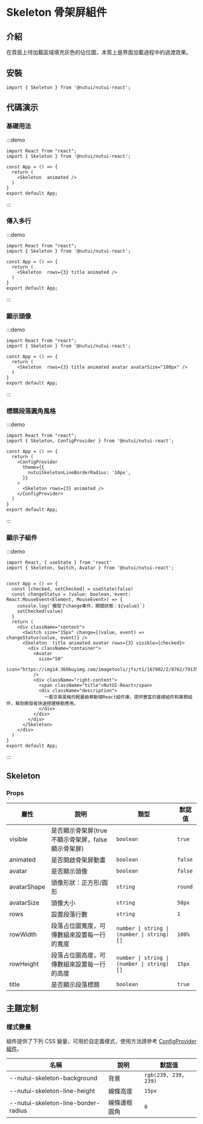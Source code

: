# Skeleton 骨架屏組件

## 介紹

在頁面上待加載區域填充灰色的佔位圖，本質上是界面加載過程中的過渡效果。

## 安裝

```tsx
import { Skeleton } from '@nutui/nutui-react';
```

## 代碼演示

### 基礎用法

:::demo

```tsx
import React from "react";
import { Skeleton } from '@nutui/nutui-react';

const App = () => {
  return (
    <Skeleton  animated />
  )
}
export default App;
```

:::

### 傳入多行

:::demo

```tsx
import React from "react";
import { Skeleton } from '@nutui/nutui-react';

const App = () => {
  return (
    <Skeleton  rows={3} title animated />
  )
}
export default App;
```

:::

### 顯示頭像

:::demo

```tsx
import React from "react";
import { Skeleton } from '@nutui/nutui-react';

const App = () => {
  return (
    <Skeleton  rows={3} title animated avatar avatarSize="100px" />
  )
}
export default App;
```

:::

### 標題段落圓角風格

:::demo

```tsx
import React from "react";
import { Skeleton, ConfigProvider } from '@nutui/nutui-react';

const App = () => {
  return (
    <ConfigProvider
      theme={{
        nutuiSkeletonLineBorderRadius: '10px',
      }}
    >
      <Skeleton rows={3} animated />
    </ConfigProvider>
  )
}
export default App;
```

:::

### 顯示子組件

:::demo

```tsx
import React, { useState } from 'react'
import { Skeleton, Switch, Avatar } from '@nutui/nutui-react';


const App = () => {
  const [checked, setChecked] = useState(false)
  const changeStatus = (value: boolean, event: React.MouseEvent<Element, MouseEvent>) => {
    console.log(`觸發了change事件，開關狀態：${value}`)
    setChecked(value)
  }
  return (
    <div className="content">
      <Switch size="15px" change={(value, event) => changeStatus(value, event)} />
      <Skeleton  title animated avatar rows={3} visible={checked}>
        <div className="container">
          <Avatar
            size="50"
            icon="https://img14.360buyimg.com/imagetools/jfs/t1/167902/2/8762/791358/603742d7E9b4275e3/e09d8f9a8bf4c0ef.png"
          />
          <div className="right-content">
            <span className="title">NutUI-React</span>
            <div className="description">
              一套京東風格的輕量級移動端React組件庫，提供豐富的基礎組件和業務組件，幫助開發者快速搭建移動應用。
            </div>
          </div>
        </div>
      </Skeleton>
    </div>
  )
}
export default App;
```

:::

## Skeleton

### Props

| 屬性 | 說明 | 類型 | 默認值 |
| --- | --- | --- | --- |
| visible | 是否顯示骨架屏(true不顯示骨架屏，false顯示骨架屏) | `boolean` | `true` |
| animated | 是否開啟骨架屏動畫 | `boolean` | `false` |
| avatar | 是否顯示頭像 | `boolean` | `false` |
| avatarShape | 頭像形狀：正方形/圓形 | `string` | `round` |
| avatarSize | 頭像大小 | `string` | `50px` |
| rows | 設置段落行數 | `string` | `1` |
| rowWidth | 段落占位圖寬度，可傳數組來設置每一行的寬度          | `number \| string \|  (number \| string)[]` | `100%` |
| rowHeight | 段落占位圖高度，可傳數組來設置每一行的高度         | `number \| string \|  (number \| string)[]` | `15px` |
| title | 是否顯示段落標題 | `boolean` | `true` |

## 主題定制

### 樣式變量

組件提供了下列 CSS 變量，可用於自定義樣式，使用方法請參考 [ConfigProvider 組件](#/zh-CN/component/configprovider)。

| 名稱 | 說明 | 默認值 |
| --- | --- | --- |
| \--nutui-skeleton-background | 背景 | `rgb(239, 239, 239)` |
| \--nutui-skeleton-line-height | 線條高度 | `15px` |
| \--nutui-skeleton-line-border-radius | 線條邊框圓角 | `0` |